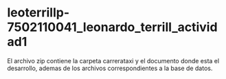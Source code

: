 # leoterrillp-7502110041_leonardo_terrill_actividad1
El archivo zip contiene la carpeta carrerataxi y el documento donde esta el desarrollo, ademas de los archivos correspondientes a la base de datos.
